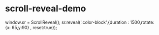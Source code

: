 # scroll-reveal-demo

<div class="color-block col-md-3"></div>
<div class="color-block col-md-3"></div>
<div class="color-block col-md-3"></div>
<div class="color-block col-md-3"></div>
<div class="color-block col-md-3"></div>
<div class="color-block col-md-3"></div>	
<div class="color-block col-md-3"></div>
<div class="color-block col-md-3"></div>

window.sr = ScrollReveal();
sr.reveal('.color-block',{duration : 1500,rotate: {x: 65,y:90} , reset:true});
  
